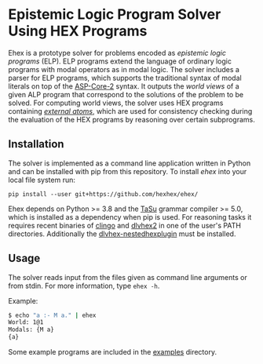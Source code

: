 # Epistemic Logic Program Solver Using HEX Programs

Ehex is a prototype solver for problems encoded as *epistemic logic programs* (ELP). ELP programs extend the language of ordinary logic programs with modal operators as in modal logic. The solver includes a parser for ELP programs, which supports the traditional syntax of modal literals on top of the [ASP-Core-2](https://www.mat.unical.it/aspcomp2013/files/ASP-CORE-2.03b.pdf) syntax. It outputs the _world views_ of a given ALP program that correspond to the solutions of the problem to be solved. For computing world views, the solver uses HEX programs containing [_external atoms_](http://www.kr.tuwien.ac.at/staff/tkren/pub/2012/inap2011-nestedhex.pdf), which are used for consistency checking during the evaluation of the HEX programs by reasoning over certain subprograms.

## Installation

The solver is implemented as a command line application written in Python and can be installed with pip from this repository. To install _ehex_ into your local file system run:
```
pip install --user git+https://github.com/hexhex/ehex/
```

Ehex depends on Python >= 3.8 and the [TaSu](https://github.com/neogeny/TatSu) grammar compiler >= 5.0, which is installed as a dependency when pip is used. For reasoning tasks it requires recent binaries of [clingo](https://github.com/potassco/clingo) and [dlvhex2](https://github.com/hexhex/core) in one of the user's PATH directories. Additionally the [dlvhex-nestedhexplugin](https://github.com/hexhex/nestedhexplugin) must be installed.

## Usage

The solver reads input from the files given as command line arguments or from stdin. For more information, type `ehex -h`.

Example:
```sh
$ echo "a :- M a." | ehex
World: 1@1
Modals: {M a}
{a}
```
Some example programs are included in the [examples](examples) directory.
